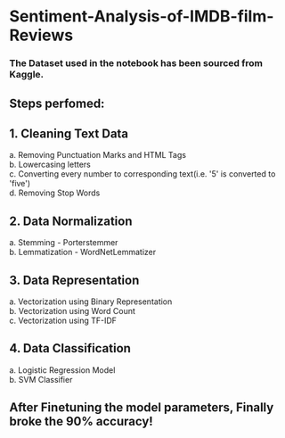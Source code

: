 # Sentiment-Analysis-of-IMDB-film-Reviews

### The Dataset used in the notebook has been sourced from Kaggle.

## Steps perfomed:
## 1. Cleaning Text Data
  a. Removing Punctuation Marks and HTML Tags <br />
  b. Lowercasing letters <br />
  c. Converting every number to corresponding text(i.e. '5' is converted to 'five') <br />
  d. Removing Stop Words <br />
## 2. Data Normalization 
  a. Stemming - Porterstemmer <br />
  b. Lemmatization - WordNetLemmatizer <br />
## 3. Data Representation
  a. Vectorization using Binary Representation <br />
  b. Vectorization using Word Count <br />
  c. Vectorization using TF-IDF <br />
## 4. Data Classification
  a. Logistic Regression Model <br />
  b. SVM Classifier <br />
## After Finetuning the model parameters, Finally broke the 90% accuracy!
